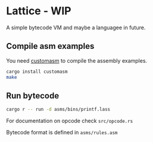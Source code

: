 # Lattice - WIP

A simple bytecode VM and maybe a languagee in future.

## Compile asm examples

You need [customasm](https://github.com/hlorenzi/customasm) to compile the assembly examples.


```sh
cargo install customasm
make
```

## Run bytecode

```sh
cargo r -- run -d asms/bins/printf.lass
```

For documentation on opcode check `src/opcode.rs`

Bytecode format is defined in `asms/rules.asm`
